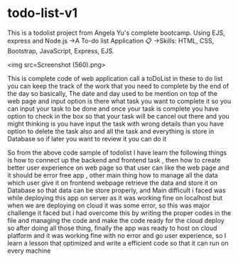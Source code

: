 # todo-list-v1
This is a todolist project from Angela Yu's complete bootcamp. Using EJS, express and Node.js
->A To-do list Application 📋
->Skills: HTML, CSS, Bootstrap, JavaScript, Express, EJS.

<img src=Screenshot (560).png> 

This is complete code of web application call a toDoList in these to do list you can keep the track of the work that you need to complete by the end of the day so basically, The date and day used to be mention on top of the web page and input option is there what task you want to complete it so you can input your task to be done and once your task is complete you have option to check in the box so that your task will be cancel out there and you might thinking is you have input the task with wrong details than you have option to delete the task also and all the task and everything is store in Database so if later you want to review it you can do it  


So from the above code sample of todolist I have learn the following things is how to connect up the backend and frontend task , then how to create better user experience on web page so that user can like the web page and it should be error free app , other main thing how to manage all the data which user give it on frontend webpage retrieve the data and store it on Database so that data can be store properly, and Main difficult i faced was while deploying this app on server as it was working fine on localhost but when we are deploying on cloud it was some error, so this was major challenge it faced but i had overcome this by writing the proper codes in the file and managing the code and make the code ready for the cloud deploy so after doing all those thing, finally the app was ready to host on cloud platform and it was working fine with no error and go user experience, so I learn a lesson that optimized and write a efficient code so that it can run on every machine 
